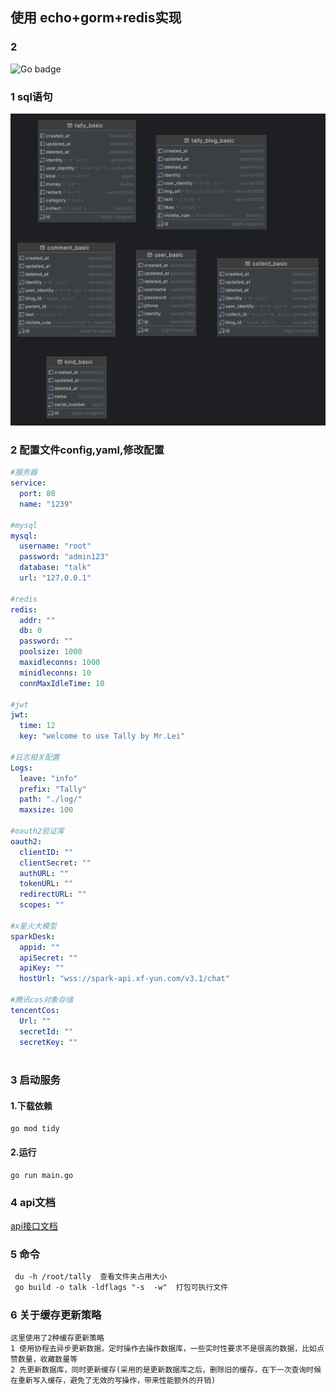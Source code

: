 ## 使用 echo+gorm+redis实现

### 2

<img src=" https://img.shields.io/badge/golang 1.21-blue" alt="Go badge">

### 1 sql语句

![img.png](sql/img.png)
### 2 配置文件config,yaml,修改配置

```yaml
#服务器
service:
  port: 80
  name: "1239"

#mysql
mysql:
  username: "root"
  password: "admin123"
  database: "talk"
  url: "127.0.0.1"

#redis
redis:
  addr: ""
  db: 0
  password: ""
  poolsize: 1000
  maxidleconns: 1000
  minidleconns: 10
  connMaxIdleTime: 10

#jwt
jwt:
  time: 12
  key: "welcome to use Tally by Mr.Lei"
  
#日志相关配置
Logs:
  leave: "info"
  prefix: "Tally"
  path: "./log/"
  maxsize: 100

#oauth2验证库
oauth2:
  clientID: ""
  clientSecret: ""
  authURL: ""
  tokenURL: ""
  redirectURL: ""
  scopes: ""

#x星火大模型
sparkDesk:
  appid: ""
  apiSecret: ""
  apiKey: ""
  hostUrl: "wss://spark-api.xf-yun.com/v3.1/chat"
  
#腾讯cos对象存储
tencentCos:
  Url: ""
  secretId: ""
  secretKey: ""



```

### 3 启动服务

#### 1.下载依赖

```shell
go mod tidy
```

#### 2.运行

```shell
go run main.go
```

### 4 api文档
[api接口文档](https://documenter.getpostman.com/view/26266864/2s9Ykhfint)

### 5 命令
```txt
 du -h /root/tally  查看文件夹占用大小
 go build -o talk -ldflags "-s  -w"  打包可执行文件
```

### 6 关于缓存更新策略

```textmate
这里使用了2种缓存更新策略
1 使用协程去异步更新数据，定时操作去操作数据库，一些实时性要求不是很高的数据，比如点赞数量，收藏数量等
2 先更新数据库，同时更新缓存(采用的是更新数据库之后，删除旧的缓存，在下一次查询时候在重新写入缓存，避免了无效的写操作，带来性能额外的开销)

```





